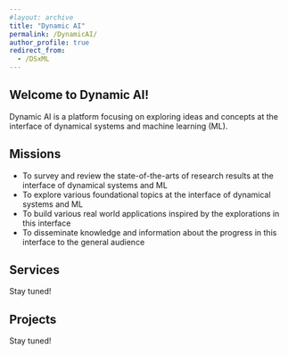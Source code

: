 ```yaml
---
#layout: archive
title: "Dynamic AI"
permalink: /DynamicAI/
author_profile: true
redirect_from:
  - /DSxML
---
```


## Welcome to Dynamic AI!
Dynamic AI is a platform focusing on exploring ideas and concepts at the interface of dynamical systems and machine learning (ML). 
<br>

## Missions  
- To survey and review the state-of-the-arts of research results at the interface of dynamical systems and ML 
- To explore various foundational topics at the interface of dynamical systems and ML 
- To build various real world applications inspired by the explorations in this interface
- To disseminate knowledge and information about the progress in this interface to the general audience 

## Services
Stay tuned!
<br>

## Projects 
Stay tuned!
<br>

##
